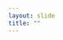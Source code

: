 ```yaml
---
layout: slide
title: ""
---
```


<section data-background-image="assets/images/Slide52.png" data-background-size="70%" data-background-position="center"></section>
